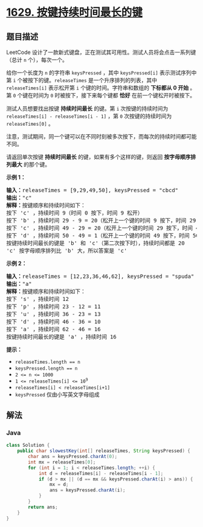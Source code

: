 # [1629. 按键持续时间最长的键](https://leetcode.cn/problems/slowest-key)

## 题目描述

<p>LeetCode 设计了一款新式键盘，正在测试其可用性。测试人员将会点击一系列键（总计 <code>n</code> 个），每次一个。</p>

<p>给你一个长度为 <code>n</code> 的字符串 <code>keysPressed</code> ，其中 <code>keysPressed[i]</code> 表示测试序列中第 <code>i</code> 个被按下的键。<code>releaseTimes</code> 是一个升序排列的列表，其中 <code>releaseTimes[i]</code> 表示松开第 <code>i</code> 个键的时间。字符串和数组的 <strong>下标都从 0 开始</strong> 。第 <code>0</code> 个键在时间为 <code>0</code> 时被按下，接下来每个键都 <strong>恰好</strong> 在前一个键松开时被按下。</p>

<p>测试人员想要找出按键 <strong>持续时间最长</strong> 的键。第 <code>i</code><sup> </sup>次按键的持续时间为 <code>releaseTimes[i] - releaseTimes[i - 1]</code> ，第 <code>0</code> 次按键的持续时间为 <code>releaseTimes[0]</code> 。</p>

<p>注意，测试期间，同一个键可以在不同时刻被多次按下，而每次的持续时间都可能不同。</p>

<p>请返回单次按键 <strong>持续时间最长</strong> 的键，如果有多个这样的键，则返回 <strong>按字母顺序排列最大</strong> 的那个键。</p>

<p><strong>示例 1：</strong></p>

<pre>
<strong>输入：</strong>releaseTimes = [9,29,49,50], keysPressed = "cbcd"
<strong>输出：</strong>"c"
<strong>解释：</strong>按键顺序和持续时间如下：
按下 'c' ，持续时间 9（时间 0 按下，时间 9 松开）
按下 'b' ，持续时间 29 - 9 = 20（松开上一个键的时间 9 按下，时间 29 松开）
按下 'c' ，持续时间 49 - 29 = 20（松开上一个键的时间 29 按下，时间 49 松开）
按下 'd' ，持续时间 50 - 49 = 1（松开上一个键的时间 49 按下，时间 50 松开）
按键持续时间最长的键是 'b' 和 'c'（第二次按下时），持续时间都是 20
'c' 按字母顺序排列比 'b' 大，所以答案是 'c'
</pre>

<p><strong>示例 2：</strong></p>

<pre>
<strong>输入：</strong>releaseTimes = [12,23,36,46,62], keysPressed = "spuda"
<strong>输出：</strong>"a"
<strong>解释：</strong>按键顺序和持续时间如下：
按下 's' ，持续时间 12
按下 'p' ，持续时间 23 - 12 = 11
按下 'u' ，持续时间 36 - 23 = 13
按下 'd' ，持续时间 46 - 36 = 10
按下 'a' ，持续时间 62 - 46 = 16
按键持续时间最长的键是 'a' ，持续时间 16</pre>

<p><strong>提示：</strong></p>

<ul>
	<li><code>releaseTimes.length == n</code></li>
	<li><code>keysPressed.length == n</code></li>
	<li><code>2 &lt;= n &lt;= 1000</code></li>
	<li><code>1 &lt;= releaseTimes[i] &lt;= 10<sup>9</sup></code></li>
	<li><code>releaseTimes[i] &lt; releaseTimes[i+1]</code></li>
	<li><code>keysPressed</code> 仅由小写英文字母组成</li>
</ul>

## 解法

### **Java**

```java
class Solution {
    public char slowestKey(int[] releaseTimes, String keysPressed) {
        char ans = keysPressed.charAt(0);
        int mx = releaseTimes[0];
        for (int i = 1; i < releaseTimes.length; ++i) {
            int d = releaseTimes[i] - releaseTimes[i - 1];
            if (d > mx || (d == mx && keysPressed.charAt(i) > ans)) {
                mx = d;
                ans = keysPressed.charAt(i);
            }
        }
        return ans;
    }
}
```
